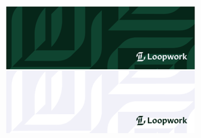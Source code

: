 ![Logo Banner](../banners/green.png#gh-dark-mode-only)
![Logo Banner](../banners/white.png#gh-light-mode-only)